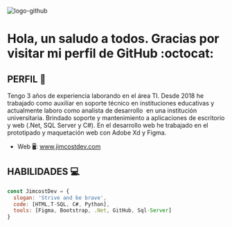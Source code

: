 ![logo-github](https://user-images.githubusercontent.com/53100460/88737085-7e73a480-d0fe-11ea-88de-5f60e76f717c.png)

# Hola, un saludo a todos. Gracias por visitar mi perfil de GitHub :octocat:
 

## PERFIL :necktie:
Tengo 3 años de experiencia laborando en el área TI. Desde 2018 he trabajado como auxiliar en soporte técnico en instituciones educativas y actualmente laboro como analista de desarrollo  en una institución universitaria. Brindado soporte y mantenimiento a aplicaciones de escritorio y web (.Net, SQL Server y C#).
En el desarrollo web he trabajado en el prototipado y maquetación web con Adobe Xd y Figma.

* Web 🖥: www.jimcostdev.com 



## HABILIDADES :computer:
```javascript
const JimcostDev = {
  slogan: 'Strive and be brave',
  code: [HTML,T-SQL, C#, Python],
  tools: [Figma, Bootstrap, .Net, GitHub, Sql-Server]
}
```


